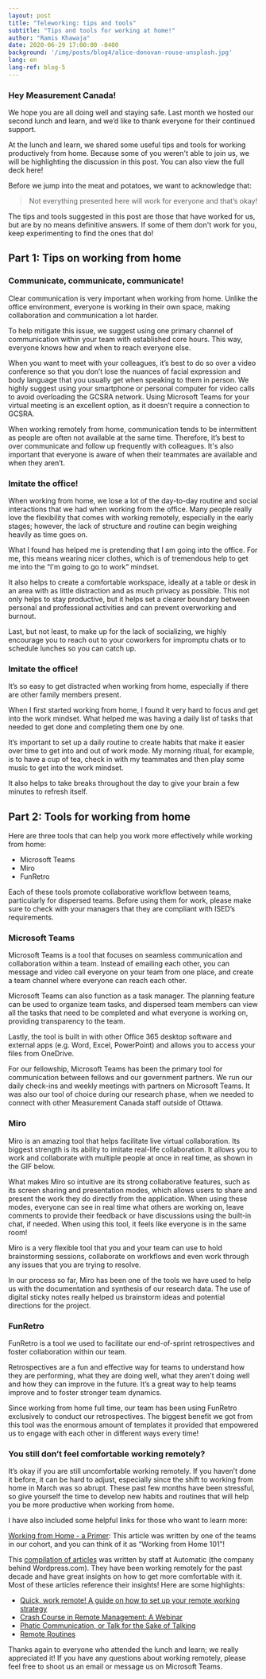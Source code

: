 ```yaml
---
layout: post
title: "Teleworking: tips and tools"
subtitle: "Tips and tools for working at home!"
author: "Ramis Khawaja"
date: 2020-06-29 17:00:00 -0400
background: '/img/posts/blog4/alice-donovan-rouse-unsplash.jpg'
lang: en
lang-ref: blog-5
---
```



<h3>Hey Measurement Canada!</h3>

<p>
We hope you are all doing well and staying safe. Last month we hosted our second lunch and learn, and we’d like to thank everyone for their continued support.
  
At the lunch and learn, we shared some useful tips and tools for working productively from home. Because some of you weren't able to join us, we will be highlighting the discussion in this post. You can also view the full deck here! 

Before we jump into the meat and potatoes, we want to acknowledge that:
</p>

<blockquote class="blockquote" style="text-align:center;">Not everything presented here will work for everyone and that’s okay!</blockquote>

<p>
The tips and tools suggested in this post are those that have worked for us, but are by no means definitive answers. If some of them don't work for you, keep experimenting to find the ones that do!
</p>

<h2 class="section-heading">Part 1: Tips on working from home</h2>
<h3 class="section-heading">Communicate, communicate, communicate!</h3>

<p>
Clear communication is very important when working from home. Unlike the office environment, everyone is working in their own space, making collaboration and communication a lot harder. 

To help mitigate this issue, we suggest using one primary channel of communication within your team with established core hours. This way, everyone knows how and when to reach everyone else.

When you want to meet with your colleagues, it’s best to do so over a video conference so that you don’t lose the nuances of facial expression and body language that you usually get when speaking to them in person. We highly suggest using your smartphone or personal computer for video calls to avoid overloading the GCSRA network. Using Microsoft Teams for your virtual meeting is an excellent option, as it doesn’t require a connection to GCSRA. 

When working remotely from home, communication tends to be intermittent as people are often not available at the same time. Therefore, it’s best to over communicate and follow up frequently with colleagues. It's also important that everyone is aware of when their teammates are available and when they aren’t. 
</p>

<h3 class="section-heading">Imitate the office!</h3>

<p>
When working from home, we lose a lot of the day-to-day routine and social interactions that we had when working from the office. Many people really love the flexibility that comes with working remotely, especially in the early stages; however, the lack of structure and routine can begin weighing heavily as time goes on. 

What I found has helped me is pretending that I am going into the office. For me, this means wearing nicer clothes, which is of tremendous help to get me into the “I'm going to go to work” mindset. 

It also helps to create a comfortable workspace, ideally at a table or desk in an area with as little distraction and as much privacy as possible. This not only helps to stay productive, but it helps set a clearer boundary between personal and professional activities and can prevent overworking and burnout.
 
Last, but not least, to make up for the lack of socializing, we highly encourage you to reach out to your coworkers for impromptu chats or to schedule lunches so you can catch up. 
</p>

<h3 class="section-heading">Imitate the office!</h3>
<p>
It’s so easy to get distracted when working from home, especially if there are other family members present.

When I first started working from home, I found it very hard to focus and get into the work mindset. What helped me was having a daily list of tasks that needed to get done and completing them one by one. 

It’s important to set up a daily routine to create habits that make it easier over time to get into and out of work mode. My morning ritual, for example, is to have a cup of tea, check in with my teammates and then play some music to get into the work mindset. 

It also helps to take breaks throughout the day to give your brain a few minutes to refresh itself.
</p>

<h2 class="section-heading">Part 2: Tools for working from home</h2>
<p>
Here are three tools that can help you work more effectively while working from home:

<ul>
  <li>Microsoft Teams</li>
  <li>Miro</li>
  <li>FunRetro</li>
</ul>

Each of these tools promote collaborative workflow between teams, particularly for dispersed teams. Before using them for work, please make sure to check with your managers that they are compliant with ISED’s requirements.
</p>

<h3 class="section-heading">Microsoft Teams</h3>

<p>
Microsoft Teams is a tool that focuses on seamless communication and collaboration within a team. Instead of emailing each other, you can message and video call everyone on your team from one place, and create a team channel where everyone can reach each other.

Microsoft Teams can also function as a task manager. The planning feature can be used to organize team tasks, and dispersed team members can view all the tasks that need to be completed and what everyone is working on, providing transparency to the team.

Lastly, the tool is built in with other Office 365 desktop software and external apps (e.g. Word, Excel, PowerPoint) and allows you to access your files from OneDrive.

For our fellowship, Microsoft Teams has been the primary tool for communication between fellows and our government partners. We run our daily check-ins and weekly meetings with partners on Microsoft Teams. It was also our tool of choice during our research phase, when we needed to connect with other Measurement Canada staff outside of Ottawa.
</p>

<h3 class="section-heading">Miro</h3>

<p>
Miro is an amazing tool that helps facilitate live virtual collaboration. Its biggest strength is its ability to imitate real-life collaboration. It allows you to work and collaborate with multiple people at once in real time, as shown in the GIF below. 

What makes Miro so intuitive are its strong collaborative features, such as its screen sharing and presentation modes, which allows users to share and present the work they do directly from the application. When using these modes, everyone can see in real time what others are working on, leave comments to provide their feedback or have discussions using the built-in chat, if needed. When using this tool, it feels like everyone is in the same room! 

Miro is a very flexible tool that you and your team can use to hold brainstorming sessions, collaborate on workflows and even work through any issues that you are trying to resolve.

In our process so far, Miro has been one of the tools we have used to help us with the documentation and synthesis of our research data. The use of digital sticky notes really helped us brainstorm ideas and potential directions for the project.
</p>

<h3 class="section-heading">FunRetro</h3>

<p>
FunRetro is a tool we used to facilitate our end-of-sprint retrospectives and foster collaboration within our team.

Retrospectives are a fun and effective way for teams to understand how they are performing, what they are doing well, what they aren't doing well and how they can improve in the future. It’s a great way to help teams improve and to foster stronger team dynamics.

Since working from home full time, our team has been using FunRetro exclusively to conduct our retrospectives. The biggest benefit we got from this tool was the enormous amount of templates it provided that empowered us to engage with each other in different ways every time!
</p>

<h3 class="section-heading">You still don’t feel comfortable working remotely?</h3>
<p>
It’s okay if you are still uncomfortable working remotely. If you haven’t done it before, it can be hard to adjust, especially since the shift to working from home in March was so abrupt. These past few months have been stressful, so give yourself the time to develop new habits and routines that will help you be more productive when working from home. 

I have also included some helpful links for those who want to learn more:

<a href="https://code-for-canada.github.io/omafra-updates/Working-from-Home-a-Primer/">Working from Home - a Primer</a>: This article was written by one of the teams in our cohort, and you can think of it as “Working from Home 101”!

This <a href="https://wordpress.com/blog/2020/03/20/remote-work-reader/">compilation of articles</a> was written by staff at Automatic (the company behind Wordpress.com). They have been working remotely for the past decade and have great insights on how to get more comfortable with it. Most of these articles reference their insights! Here are some highlights:

<ul>
  <li> <a href="https://intenseminimalism.com/2020/quick-work-remote/">Quick, work remote! A guide on how to set up your remote working strategy</a></li>
  <li> <a href="https://wordpress.com/blog/2020/03/06/a-crash-course-in-remote-management/">Crash Course in Remote Management: A Webinar</a></li>
  <li> <a href="https://s12k.com/2016/03/07/working-from-home-and-phatic-communication/">Phatic Communication, or Talk for the Sake of Talking</a></li>
  <li> <a href="https://jeffikus.com/blog/2020/03/09/remote-routines/">Remote Routines</a></li>
</ul>

Thanks again to everyone who attended the lunch and learn; we really appreciated it! If you have any questions about working remotely, please feel free to shoot us an email or message us on Microsoft Teams.
</p>
